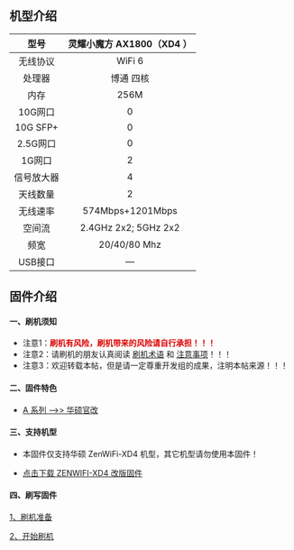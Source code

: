 ## 机型介绍

| 型号 | 灵耀小魔方 AX1800（XD4 ） |
|:--:|:--:|
| 无线协议 | WiFi 6 | 
| 处理器 | 博通 四核 | 
| 内存 | 256M | 
| 10G网口 | 0 | 
| 10G SFP+ | 0 | 
| 2.5G网口 | 0 | 
| 1G网口 | 2 | 
| 信号放大器 | 4 | 
| 天线数量 | 2 | 
| 无线速率 | 574Mbps+1201Mbps | 
| 空间流 | 2.4GHz 2x2; 5GHz 2x2 | 
| 频宽 | 20/40/80 Mhz | 
| USB接口 | — | 



## 固件介绍
#### 一、刷机须知
* 注意1：**<font color="#dd0000">刷机有风险，刷机带来的风险请自行承担！！！</font><br />**
* 注意2：请刷机的朋友认真阅读 [刷机术语](/zh/guide/asus/flash/flash_info.html) 和 [注意事项](/zh/guide/asus/flash/flash_matter.html)！！！
* 注意3：欢迎转载本帖，但是请一定尊重开发组的成果，注明本帖来源！！！

#### 二、固件特色
* [A 系列 ——>> 华硕官改](/zh/guide/asus/firmware-a.md)

#### 三、支持机型
* 本固件仅支持华硕 ZenWiFi-XD4 机型，其它机型请勿使用本固件！

* [点击下载 ZENWIFI-XD4 改版固件](https://www.asusgo.com/firmware/download?devicename=zenwifi-xd4&firmware=asus_official)

#### 四、刷写固件

[1、刷机准备](/zh/guide/asus/flash/flash_prepare.html) 

[2、开始刷机](/zh/guide/asus/flash/flash_start.html) 